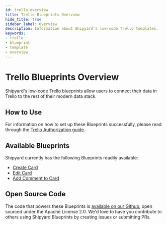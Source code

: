 ```yaml
---
id: trello-overview
title: Trello Blueprints Overview
hide_title: true
sidebar_label: Overview
description: Information about Shipyard's low-code Trello templates.
keywords:
- trello
- blueprint
- template
- overview
---
```


# Trello Blueprints Overview

Shipyard's low-code Trello blueprints allow users to connect their data in Trello to the rest of their modern data stack.


## How to Use
For information on how to set up these Blueprints successfully, please read through the [Trello Authorization guide](trello-authorization.md).


## Available Blueprints
Shipyard currently has the following Blueprints readily available: 
- [Create Card](trello-create-card.md)
- [Edit Card](trello-edit-card.md)
- [Add Comment to Card](trello-add-comment.md)

## Open Source Code
The code that powers these Blueprints is [available on our Github](https://www.shipyardapp.com/docs/blueprint-library/trello/trello-overview/), open sourced under the Apache License 2.0. We'd love to have you contribute to others using Shipyard Blueprints by creating issues or submitting PRs.

